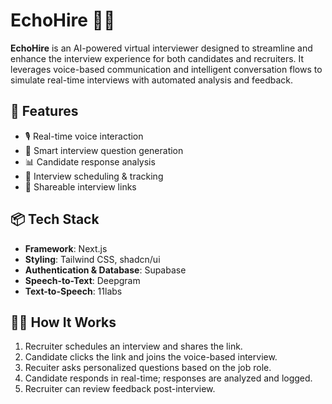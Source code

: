 # EchoHire	 🎤🤖

**EchoHire** is an AI-powered virtual interviewer designed to streamline and enhance the interview experience for both candidates and recruiters. It leverages voice-based communication and intelligent conversation flows to simulate real-time interviews with automated analysis and feedback.

## 🚀 Features

- 🎙️ Real-time voice interaction
- 🧠 Smart interview question generation
- 📊 Candidate response analysis
- 📅 Interview scheduling & tracking
- 🔗 Shareable interview links


## 📦 Tech Stack

- **Framework**: Next.js
- **Styling**: Tailwind CSS, shadcn/ui
- **Authentication & Database**: Supabase
- **Speech-to-Text**: Deepgram
- **Text-to-Speech**: 11labs


## 🧑‍💻 How It Works

1. Recruiter schedules an interview and shares the link.
2. Candidate clicks the link and joins the voice-based interview.
3. Recuiter asks personalized questions based on the job role.
4. Candidate responds in real-time; responses are analyzed and logged.
5. Recruiter can review feedback post-interview.



